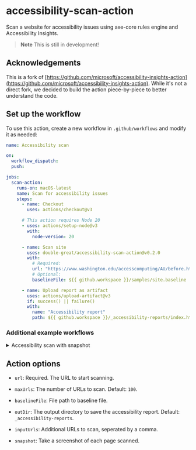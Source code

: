 # accessibility-scan-action

Scan a website for accessibility issues using axe-core rules engine and Accessibility Insights.

> **Note**
> This is still in development!

## Acknowledgements

This is a fork of [https://github.com/microsoft/accessibility-insights-action](https://github.com/microsoft/accessibility-insights-action). While it's not a direct fork, we decided to build the action piece-by-piece to better understand the code.

<!-- START GENERATED DOCUMENTATION -->

## Set up the workflow

To use this action, create a new workflow in `.github/workflows` and modify it as needed:

```yml
name: Accessibility scan

on:
  workflow_dispatch:
  push:

jobs:
  scan-action:
    runs-on: macOS-latest
    name: Scan for accessibility issues
    steps:
      - name: Checkout
        uses: actions/checkout@v3

      # This action requires Node 20
      - uses: actions/setup-node@v3
        with:
          node-version: 20

      - name: Scan site
        uses: double-great/accessibility-scan-action@v0.2.0
        with:
          # Required:
          url: "https://www.washington.edu/accesscomputing/AU/before.html"
          # Optional:
          baselineFile: ${{ github.workspace }}/samples/site.baseline

      - name: Upload report as artifact
        uses: actions/upload-artifact@v3
        if: success() || failure()
        with:
          name: "Accessibility report"
          path: ${{ github.workspace }}/_accessibility-reports/index.html
```

### Additional example workflows

<details>
<summary>Accessibility scan with snapshot</summary>

```yml
name: Accessibility scan with snapshot

on:
  workflow_dispatch:

jobs:
  scan-action:
    runs-on: macOS-latest
    name: Scan for accessibility issues
    steps:
      - name: Checkout
        uses: actions/checkout@v3

      - uses: actions/setup-node@v3
        with:
          node-version: 20

      - name: Scan site
        uses: double-great/accessibility-scan-action@v0.2.0
        with:
          url: "https://www.washington.edu/accesscomputing/AU/before.html"
          snapshot: true

      - name: Upload report and snapshots as artifact
        uses: actions/upload-artifact@v3
        if: success() || failure()
        with:
          name: "Accessibility report with snapshots"
          path: |
            ${{ github.workspace }}/_accessibility-reports/index.html
            ${{ github.workspace }}/_accessibility-reports/key_value_stores/scan-results/*.jpeg
```

</details>

## Action options

- `url`: Required. The URL to start scanning.

- `maxUrls`: The number of URLs to scan. Default: `100`.

- `baselineFile`: File path to baseline file.

- `outDir`: The output directory to save the accessibility report. Default: `_accessibility-reports`.

- `inputUrls`: Additional URLs to scan, seperated by a comma.

- `snapshot`: Take a screenshot of each page scanned.
<!-- END GENERATED DOCUMENTATION -->
